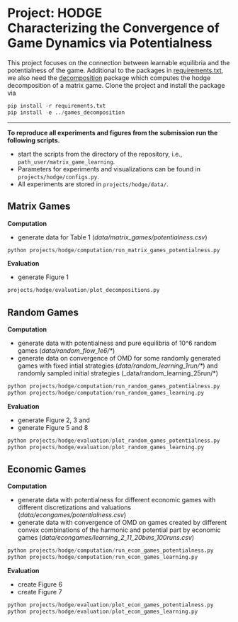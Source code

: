 # Project: HODGE <br> Characterizing the Convergence of Game Dynamics via Potentialness 
This project focuses on the connection between learnable equilibria and the potentialness of the game.
Additional to the packages in [requirements.txt](../../requirements.txt), we also need the [decomposition](https://github.com/MOberlechner/games_decomposition) package which computes the hodge decomposition of a matrix game.
Clone the project and install the package via
```python
pip install -r requirements.txt
pip install -e ../games_decomposition
```
---
**To reproduce all experiments and figures from the submission run the following scripts.**
- start the scripts from the directory of the repository, i.e., `path_user/matrix_game_learning`.
- Parameters for experiments and visualizations can be found in `projects/hodge/configs.py`. <br>
- All experiments are stored in `projects/hodge/data/`. <br>

## Matrix Games
**Computation**
- generate data for Table 1 (_data/matrix_games/potentialness.csv_)
```python
python projects/hodge/computation/run_matrix_games_potentialness.py 
```
**Evaluation**
- generate Figure 1
```python
projects/hodge/evaluation/plot_decompositions.py 
```

## Random Games
**Computation**
- generate data with potentialness and pure equilibria of 10^6 random games (_data/random_flow_1e6/*_)
- generate data on convergence of OMD for some randomly generated games with fixed intial strategies (_data/random_learning_1run/*_) and randomly sampled initial strategies (_data/random_learning_25run/*)
```python
python projects/hodge/computation/run_random_games_potentialness.py 
python projects/hodge/computation/run_random_games_learning.py 
```
**Evaluation**
- generate Figure 2, 3 and 
- generate Figure 5 and 8
```python
python projects/hodge/evaluation/plot_random_games_potentialness.py 
python projects/hodge/evaluation/plot_random_games_learning.py 
```
## Economic Games
**Computation**
- generate data with potentialness for different economic games with different discretizations and valuations (_data/econgames/potentialness.csv_)
- generate data with convergence of OMD on games created by different convex combinations of the harmonic and potential part by economic games (_data/econgames/learning_2_11_20bins_100runs.csv_)
```python
python projects/hodge/computation/run_econ_games_potentialness.py 
python projects/hodge/computation/run_econ_games_learning.py 
```
**Evaluation**
- create Figure 6
- create Figure 7
```python
python projects/hodge/evaluation/plot_econ_games_potentialness.py 
python projects/hodge/evaluation/plot_econ_games_learning.py 
```


